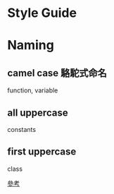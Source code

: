 # Style Guide

# Naming
## camel case 駱駝式命名
function, variable

## all uppercase
constants

## first uppercase
class

[參考](https://www.oracle.com/java/technologies/javase/codeconventions-namingconventions.html)